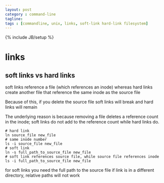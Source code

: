 ```yaml
---
layout: post
category : command-line
tagline:
tags : [commandline, unix, links, soft-link hard-link filesystem]
---
```

{% include JB/setup %}

# links

## soft links vs hard links
soft links reference a file (which references an inode) whereas hard links create another file that reference the same inode as the source file

Because of this, if you delete the source file soft links will break and hard links will remain

The underlying reason is because removing a file deletes a reference count in the inode; soft links do not add to the reference count while hard links do.

```
# hard link
ln source_file new_file
# same inode number
ls -i source_file new_file
# soft link
ln -s full_path_to_source_file new_file
# soft link references source file, while source file references inode
ls -i full_path_to_source_file new_file
```

for soft links you need the full path to the source file if link is in a different directory, relative paths will not work
